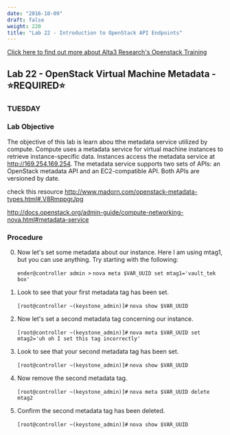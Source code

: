 ```yaml
---
date: "2016-10-09"
draft: false
weight: 220
title: "Lab 22 - Introduction to OpenStack API Endpoints"
---
```

[Click here to find out more about Alta3 Research's Openstack Training](https://alta3.com/courses/openstack)

## Lab 22 - OpenStack Virtual Machine Metadata - &#x2B50;REQUIRED&#x2B50;

### TUESDAY

### Lab Objective

The objective of this lab is learn abou tthe metadata service utilized by compute. Compute uses a metadata service for virtual machine instances to retrieve instance-specific data. Instances access the metadata service at http://169.254.169.254. The metadata service supports two sets of APIs: an OpenStack metadata API and an EC2-compatible API. Both APIs are versioned by date.

check this resource http://www.madorn.com/openstack-metadata-types.html#.V8RmppgrJpg

http://docs.openstack.org/admin-guide/compute-networking-nova.html#metadata-service

### Procedure

0. Now let's set some metadata about our instance. Here I am using mtag1, but you can use anything. Try starting with the following:

	`ender@controller admin >` `nova meta $VAR_UUID set mtag1='vault_tek box'`
	
9. Look to see that your first metadata tag has been set.

	`[root@controller ~(keystone_admin)]#` `nova show $VAR_UUID`
	
10. Now let's set a second metadata tag concerning our instance.

	`[root@controller ~(keystone_admin)]#` `nova meta $VAR_UUID set mtag2='uh oh I set this tag incorrectly'`
	
11. Look to see that your second metadata tag has been set.

	`[root@controller ~(keystone_admin)]#` `nova show $VAR_UUID`

12. Now remove the second metadata tag.

    `[root@controller ~(keystone_admin)]#` `nova meta $VAR_UUID delete mtag2`
	
13. Confirm the second metadata tag has been deleted.

	`[root@controller ~(keystone_admin)]#` `nova show $VAR_UUID`
